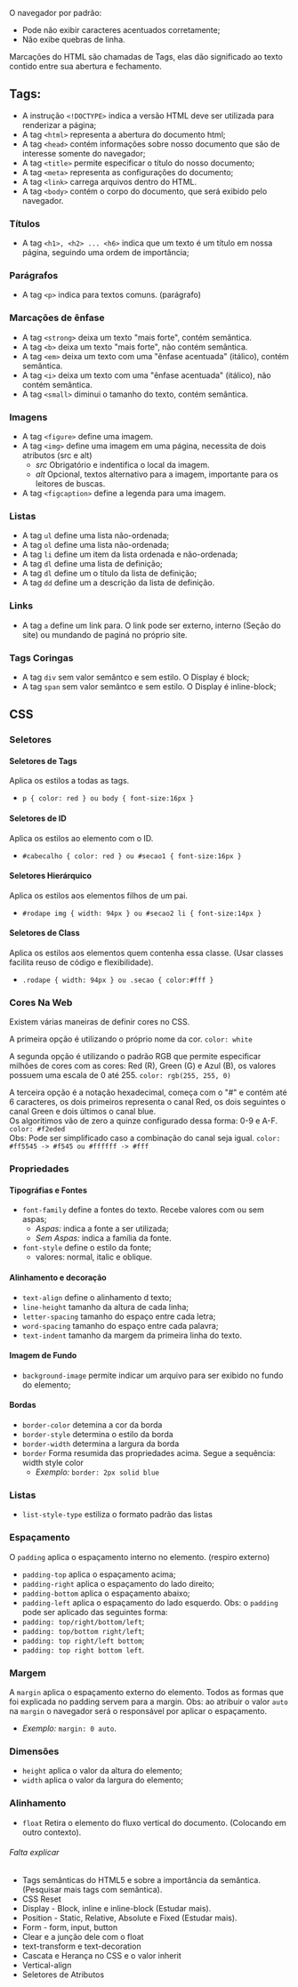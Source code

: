 O navegador por padrão:

- Pode não exibir caracteres acentuados corretamente;
- Não exibe quebras de linha.

Marcações do HTML são chamadas de Tags, elas dão significado ao texto contido entre sua abertura e fechamento.

## Tags:

- A instrução `<!DOCTYPE>` indica a versão HTML deve ser utilizada para renderizar a página;
- A tag `<html>` representa a abertura do documento html;
- A tag `<head>` contém informações sobre nosso documento que são de interesse somente do navegador;
- A tag `<title>` permite especificar o título do nosso documento;
- A tag `<meta>` representa as configurações do documento;
- A tag `<link>` carrega arquivos dentro do HTML.
- A tag `<body>` contém o corpo do documento, que será exibido pelo navegador.

### Títulos

- A tag `<h1>, <h2> ... <h6>` indica que um texto é um título em nossa página, seguindo uma ordem de importância;

### Parágrafos

- A tag `<p>` indica para textos comuns. (parágrafo)

### Marcações de ênfase

- A tag `<strong>` deixa um texto "mais forte", contém semântica.
- A tag `<b>` deixa um texto "mais forte", não contém semântica.
- A tag `<em>` deixa um texto com uma "ênfase acentuada" (itálico), contém semântica.
- A tag `<i>` deixa um texto com uma "ênfase acentuada" (itálico), não contém semântica.
- A tag `<small>` diminui o tamanho do texto, contém semântica.

### Imagens

- A tag `<figure>` define uma imagem.
- A tag `<img>` define uma imagem em uma página, necessita de dois atributos (src e alt)
  - _src_ Obrigatório e indentifica o local da imagem.
  - _alt_ Opcional, textos alternativo para a imagem, importante para os leitores de buscas.
- A tag `<figcaption>` define a legenda para uma imagem.

### Listas

- A tag `ul` define uma lista não-ordenada;
- A tag `ol` define uma lista não-ordenada;
- A tag `li` define um item da lista ordenada e não-ordenada;
- A tag `dl` define uma lista de definição;
- A tag `dl` define um o título da lista de definição;
- A tag `dd` define um a descrição da lista de definição.

### Links

- A tag `a` define um link para. O link pode ser externo, interno (Seção do site) ou mundando de paginá no próprio site.

### Tags Coringas

- A tag `div` sem valor semântco e sem estilo. O Display é block;
- A tag `span` sem valor semântco e sem estilo. O Display é inline-block;

## CSS

### Seletores

#### Seletores de Tags

Aplica os estilos a todas as tags.

- `p { color: red } ou body { font-size:16px }`

#### Seletores de ID

Aplica os estilos ao elemento com o ID.

- `#cabecalho { color: red } ou #secao1 { font-size:16px }`

#### Seletores Hierárquico

Aplica os estilos aos elementos filhos de um pai.

- `#rodape img { width: 94px } ou #secao2 li { font-size:14px }`

#### Seletores de Class

Aplica os estilos aos elementos quem contenha essa classe. (Usar classes facilita reuso de código e flexibilidade).

- `.rodape { width: 94px } ou .secao { color:#fff }`

### Cores Na Web

Existem várias maneiras de definir cores no CSS.

A primeira opção é utilizando o próprio nome da cor. `color: white`

A segunda opção é utilizando o padrão RGB que permite especificar milhões de cores com as cores: Red (R), Green (G) e Azul (B), os valores possuem uma escala de 0 até 255. `color: rgb(255, 255, 0)`

A terceira opção é a notação hexadecimal, começa com o "#" e contém até 6 caracteres, os dois primeiros representa o canal Red, os dois seguintes o canal Green e dois últimos o canal blue.\
 Os algoritimos vão de zero a quinze configurado dessa forma: 0-9 e A-F. `color: #f2eded`\
 Obs: Pode ser simplificado caso a combinação do canal seja igual. `color: #ff5545 -> #f545 ou #ffffff -> #fff`

### Propriedades

#### Tipográfias e Fontes

- `font-family` define a fontes do texto. Recebe valores com ou sem aspas;
  - _Aspas:_ indica a fonte a ser utilizada;
  - _Sem Aspas:_ indica a família da fonte.
- `font-style` define o estilo da fonte;
  - valores: normal, italic e oblique.

#### Alinhamento e decoração

- `text-align` define o alinhamento d texto;
- `line-height` tamanho da altura de cada linha;
- `letter-spacing` tamanho do espaço entre cada letra;
- `word-spacing` tamanho do espaço entre cada palavra;
- `text-indent` tamanho da margem da primeira linha do texto.

#### Imagem de Fundo

- `background-image` permite indicar um arquivo para ser exibido no fundo do elemento;

#### Bordas

- `border-color` detemina a cor da borda
- `border-style` determina o estilo da borda
- `border-width` determina a largura da borda
- `border` Forma resumida das propriedades acima. Segue a sequência: width style color
  - _Exemplo:_ `border: 2px solid blue`

### Listas

- `list-style-type` estiliza o formato padrão das listas

### Espaçamento

O `padding` aplica o espaçamento interno no elemento. (respiro externo)

- `padding-top` aplica o espaçamento acima;
- `padding-right` aplica o espaçamento do lado direito;
- `padding-bottom` aplica o espaçamento abaixo;
- `padding-left` aplica o espaçamento do lado esquerdo.
  Obs: o `padding` pode ser aplicado das seguintes forma:
- `padding: top/right/bottom/left`;
- `padding: top/bottom right/left`;
- `padding: top right/left bottom`;
- `padding: top right bottom left`.

### Margem

A `margin` aplica o espaçamento externo do elemento.
Todos as formas que foi explicada no padding servem para a margin.
Obs: ao atribuir o valor `auto` na `margin` o navegador será o responsável por aplicar o espaçamento.

- _Exemplo:_ `margin: 0 auto`.

### Dimensões

- `height` aplica o valor da altura do elemento;
- `width` aplica o valor da largura do elemento;

### Alinhamento

- `float` Retira o elemento do fluxo vertical do documento. (Colocando em outro contexto).

###### Falta explicar

- Tags semânticas do HTML5 e sobre a importância da semântica. (Pesquisar mais tags com semântica).
- CSS Reset
- Display - Block, inline e inline-block (Estudar mais).
- Position - Static, Relative, Absolute e Fixed (Estudar mais).
- Form - form, input, button
- Clear e a junção dele com o float
- text-transform e text-decoration
- Cascata e Herança no CSS e o valor inherit
- Vertical-align
- Seletores de Atributos
